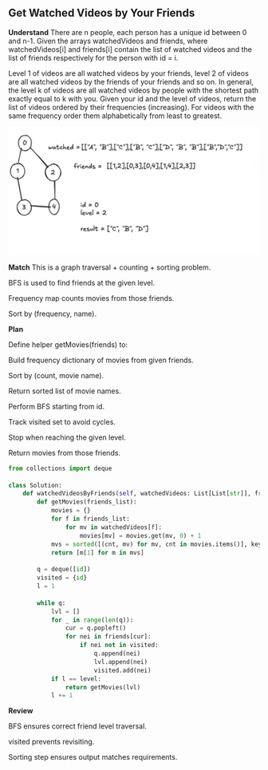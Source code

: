 ## Get Watched Videos by Your Friends

**Understand**
There are n people, each person has a unique id between 0 and n-1. Given the arrays watchedVideos and friends, where watchedVideos[i] and friends[i] contain the list of watched videos and the list of friends respectively for the person with id = i.

Level 1 of videos are all watched videos by your friends, level 2 of videos are all watched videos by the friends of your friends and so on. In general, the level k of videos are all watched videos by people with the shortest path exactly equal to k with you. Given your id and the level of videos, return the list of videos ordered by their frequencies (increasing). For videos with the same frequency order them alphabetically from least to greatest.

![Question visualization](image.png)

**Match**
This is a graph traversal + counting + sorting problem.

BFS is used to find friends at the given level.

Frequency map counts movies from those friends.

Sort by (frequency, name).

**Plan**

Define helper getMovies(friends) to:

Build frequency dictionary of movies from given friends.

Sort by (count, movie name).

Return sorted list of movie names.

Perform BFS starting from id.

Track visited set to avoid cycles.

Stop when reaching the given level.

Return movies from those friends.

```py
from collections import deque

class Solution:
    def watchedVideosByFriends(self, watchedVideos: List[List[str]], friends: List[List[int]], id: int, level: int) -> List[str]:
        def getMovies(friends_list):
            movies = {}
            for f in friends_list:
                for mv in watchedVideos[f]:
                    movies[mv] = movies.get(mv, 0) + 1
            mvs = sorted([(cnt, mv) for mv, cnt in movies.items()], key=lambda x: (x[0], x[1]))
            return [m[1] for m in mvs]

        q = deque([id])
        visited = {id}
        l = 1

        while q:
            lvl = []
            for _ in range(len(q)):
                cur = q.popleft()
                for nei in friends[cur]:
                    if nei not in visited:
                        q.append(nei)
                        lvl.append(nei)
                        visited.add(nei)
            if l == level:
                return getMovies(lvl)
            l += 1
```

**Review**

BFS ensures correct friend level traversal.

visited prevents revisiting.

Sorting step ensures output matches requirements.
